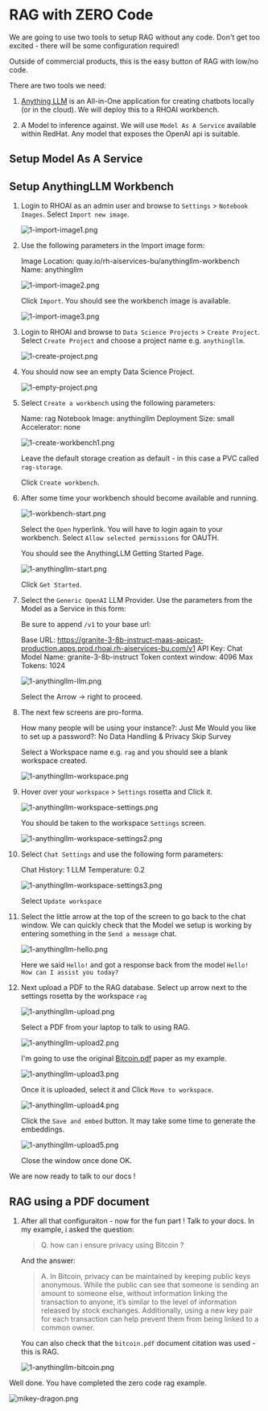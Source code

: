 # RAG with ZERO Code

We are going to use two tools to setup RAG without any code. Don't get too excited - there will be some configuration required!

Outside of commercial products, this is the easy button of RAG with low/no code.

There are two tools we need:

1. [Anything LLM](https://anythingllm.com/) is an All-in-One application for creating chatbots locally (or in the cloud). We will deploy this to a RHOAI workbench.

2. A Model to inference against. We will use `Model As A Service` available within RedHat. Any model that exposes the OpenAI api is suitable.

## Setup Model As A Service

## Setup AnythingLLM Workbench

1. Login to RHOAI as an admin user and browse to `Settings` > `Notebook Images`. Select `Import new image`.

    ![1-import-image1.png](images/1-import-image1.png)

1. Use the following parameters in the Import image form:

    Image Location: quay.io/rh-aiservices-bu/anythingllm-workbench
    Name: anythingllm

    ![1-import-image2.png](images/1-import-image2.png)

    Click `Import`. You should see the workbench image is available.

    ![1-import-image3.png](images/1-import-image3.png)

1. Login to RHOAI and browse to `Data Science Projects` > `Create Project`. Select `Create Project` and choose a project name e.g. `anythingllm`.

    ![1-create-project.png](images/1-create-project.png)

1. You should now see an empty Data Science Project.

    ![1-empty-project.png](images/1-empty-project.png)

1. Select `Create a workbench` using the following parameters:

    Name: rag
    Notebook Image: anythingllm
    Deployment Size: small
    Accelerator: none

    ![1-create-workbench1.png](images/1-create-workbench1.png)

    Leave the default storage creation as default - in this case a PVC called `rag-storage`.

    Click `Create workbench`.

1. After some time your workbench should become available and running.

    ![1-workbench-start.png](images/1-workbench-start.png)

    Select the `Open` hyperlink. You will have to login again to your workbench. Select `Allow selected permissions` for OAUTH.

    You should see the AnythingLLM Getting Started Page.

    ![1-anythingllm-start.png](images/1-anythingllm-start.png)

    Click `Get Started`.

1. Select the `Generic OpenAI` LLM Provider. Use the parameters from the Model as a Service in this form:

    Be sure to append `/v1` to your base url:

    Base URL: https://granite-3-8b-instruct-maas-apicast-production.apps.prod.rhoai.rh-aiservices-bu.com/v1
    API Key: <use your provided apikey>
    Chat Model Name: granite-3-8b-instruct
    Token context window: 4096
    Max Tokens: 1024

    ![1-anythingllm-llm.png](images/1-anythingllm-llm.png)

    Select the Arrow -> right to proceed.

1. The next few screens are pro-forma.

    How many people will be using your instance?: Just Me
    Would you like to set up a password?: No
    Data Handling & Privacy
    Skip Survey

    Select a Workspace name e.g. `rag` and you should see a blank workspace created.

    ![1-anythingllm-workspace.png](images/1-anythingllm-workspace.png)

1. Hover over your `workspace` > `Settings` rosetta and Click it.

    ![1-anythingllm-workspace-settings.png](images/1-anythingllm-workspace-settings.png)

    You should be taken to the workspace `Settings` screen.

    ![1-anythingllm-workspace-settings2.png](images/1-anythingllm-workspace-settings2.png)

1. Select `Chat Settings` and use the following form parameters:

    Chat History: 1
    LLM Temperature: 0.2

    ![1-anythingllm-workspace-settings3.png](images/1-anythingllm-workspace-settings3.png)

    Select `Update workspace`

1. Select the little arrow at the top of the screen to go back to the chat window. We can quickly check that the Model we setup is working by entering something in the `Send a message` chat.

    ![1-anythingllm-hello.png](images/1-anythingllm-hello.png)

    Here we said `Hello!` and got a response back from the model `Hello! How can I assist you today?`

1. Next upload a PDF to the RAG database. Select up arrow next to the settings rosetta by the workspace `rag`

    ![1-anythingllm-upload.png](images/1-anythingllm-upload.png)

    Select a PDF from your laptop to talk to using RAG.

    ![1-anythingllm-upload2.png](images/1-anythingllm-upload2.png)

    I'm going to use the original [Bitcoin.pdf](https://bitcoin.org/bitcoin.pdf) paper as my example.

    ![1-anythingllm-upload3.png](images/1-anythingllm-upload3.png)

    Once it is uploaded, select it and Click `Move to workspace`.

    ![1-anythingllm-upload4.png](images/1-anythingllm-upload4.png)

    Click the `Save and embed` button. It may take some time to generate the embeddings.

    ![1-anythingllm-upload5.png](images/1-anythingllm-upload5.png)

    Close the window once done OK.

We are now ready to talk to our docs !

## RAG using a PDF document

1. After all that configuraiton - now for the fun part ! Talk to your docs. In my example, i asked the question:

    > Q. how can i ensure privacy using Bitcoin ?

    And the answer:

    > A. In Bitcoin, privacy can be maintained by keeping public keys anonymous. While the public can see that someone is sending an amount to someone else, without information linking the transaction to anyone, it’s similar to the level of information released by stock exchanges. Additionally, using a new key pair for each transaction can help prevent them from being linked to a common owner.

    You can also check that the `bitcoin.pdf` document citation was used - this is RAG.

    ![1-anythingllm-bitcoin.png](images/1-anythingllm-bitcoin.png)

Well done. You have completed the zero code rag example.

![mikey-dragon.png](images/mikey-dragon.png)
